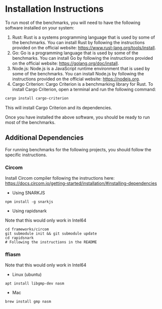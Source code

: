 # Installation Instructions

To run most of the benchmarks, you will need to have the following software installed on your system:

1. Rust: Rust is a systems programming language that is used by some of the benchmarks. You can install Rust by following the instructions provided on the official website: https://www.rust-lang.org/tools/install.
2. Go: Go is a programming language that is used by some of the benchmarks. You can install Go by following the instructions provided on the official website: https://golang.org/doc/install.
3. Node.js: Node.js is a JavaScript runtime environment that is used by some of the benchmarks. You can install Node.js by following the instructions provided on the official website: https://nodejs.org.
4. Cargo Criterion: Cargo Criterion is a benchmarking library for Rust. To install Cargo Criterion, open a terminal and run the following command:

```bash
cargo install cargo-criterion
```

This will install Cargo Criterion and its dependencies.


Once you have installed the above software, you should be ready to run most of the benchmarks. 

## Additional Dependencies

For running benchmarks for the following projects, you should follow the specific instructions.

### Circom

Install Circom compiler following the instructions here: https://docs.circom.io/getting-started/installation/#installing-dependencies

* Using SNARKJS

```
npm install -g snarkjs
```

* Using rapidsnark

Note that this would only work in Intel64

```
cd frameworks/circom
git submodule init && git submodule update
cd rapidsnark
# Following the instructions in the README
```

### ffiasm

Note that this would only work in Intel64

* Linux (ubuntu)

```
apt install libgmp-dev nasm
```

* Mac

```
brew install gmp nasm
```
